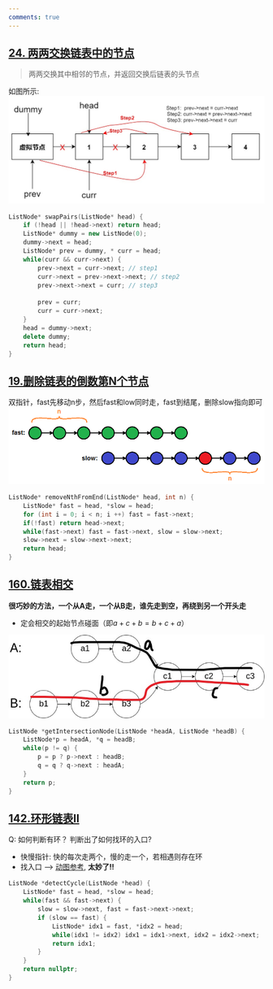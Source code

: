 ```yaml
---
comments: true
---
```


## [24. 两两交换链表中的节点](https://leetcode.cn/problems/swap-nodes-in-pairs/description/)

> 两两交换其中相邻的节点，并返回交换后链表的头节点

如图所示: 
![example](./assets/交换节点.jpg)
```c++ linenums="1"
ListNode* swapPairs(ListNode* head) {
    if (!head || !head->next) return head;
    ListNode* dummy = new ListNode(0);
    dummy->next = head;
    ListNode* prev = dummy, * curr = head;
    while(curr && curr->next) {
        prev->next = curr->next; // step1
        curr->next = prev->next->next; // step2
        prev->next->next = curr; // step3

        prev = curr;
        curr = curr->next;
    }
    head = dummy->next;
    delete dummy;
    return head;
}
```

## [19.删除链表的倒数第N个节点](https://leetcode.cn/problems/remove-nth-node-from-end-of-list/)

双指针，fast先移动n步，然后fast和low同时走，fast到结尾，删除slow指向即可
![Example](./assets/倒数第n.png)
```c++ linenums="1"
ListNode* removeNthFromEnd(ListNode* head, int n) {
    ListNode* fast = head, *slow = head;
    for (int i = 0; i < n; i ++) fast = fast->next;
    if(!fast) return head->next;
    while(fast->next) fast = fast->next, slow = slow->next;
    slow->next = slow->next->next;
    return head; 
}
```
## [160.链表相交](https://leetcode.cn/problems/intersection-of-two-linked-lists/description/)

**很巧妙的方法，一个从A走，一个从B走，谁先走到空，再绕到另一个开头走**

- 定会相交的起始节点碰面（即$a + c + b = b + c + a$）

![example](./assets/链表相交.jpg)

```c++ linenums="1"
ListNode *getIntersectionNode(ListNode *headA, ListNode *headB) {
    ListNode*p = headA, *q = headB;
    while(p != q) {
        p = p ? p->next : headB; 
        q = q ? q->next : headA;
    }
    return p;
}
```

## [142.环形链表II](https://leetcode.cn/problems/linked-list-cycle-ii/)

Q: 如何判断有环？ 判断出了如何找环的入口?

- 快慢指针: 快的每次走两个，慢的走一个，若相遇则存在环
- 找入口 --> [动图参考](https://code-thinking.cdn.bcebos.com/gifs/142.%E7%8E%AF%E5%BD%A2%E9%93%BE%E8%A1%A8II%EF%BC%88%E6%B1%82%E5%85%A5%E5%8F%A3%EF%BC%89.gif), **太妙了!!**

```c++ linenums="1"
ListNode *detectCycle(ListNode *head) {
    ListNode* fast = head, *slow = head;
    while(fast && fast->next) {
        slow = slow->next, fast = fast->next->next;
        if (slow == fast) {
            ListNode* idx1 = fast, *idx2 = head;
            while(idx1 != idx2) idx1 = idx1->next, idx2 = idx2->next;
            return idx1;
        }
    }
    return nullptr;
}
```
